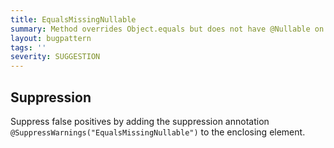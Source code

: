 ```yaml
---
title: EqualsMissingNullable
summary: Method overrides Object.equals but does not have @Nullable on its parameter
layout: bugpattern
tags: ''
severity: SUGGESTION
---
```


<!--
*** AUTO-GENERATED, DO NOT MODIFY ***
To make changes, edit the @BugPattern annotation or the explanation in docs/bugpattern.
-->



## Suppression
Suppress false positives by adding the suppression annotation `@SuppressWarnings("EqualsMissingNullable")` to the enclosing element.

